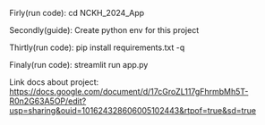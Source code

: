 Firly(run code): cd NCKH_2024_App

Secondly(guide): Create python env for this project

Thirtly(run code): pip install requirements.txt -q

Finaly(run code): streamlit run app.py

Link docs about project: https://docs.google.com/document/d/17cGroZL117gFhrmbMh5T-R0n2G63A5OP/edit?usp=sharing&ouid=101624328606005102443&rtpof=true&sd=true
